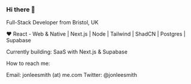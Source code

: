 ### Hi there 👋

Full-Stack Developer from Bristol, UK

❤️ React - Web & Native | Next.js | Node | Tailwind | ShadCN | Postgres | Supabase

Currently building: SaaS with Next.js & Supabase

How to reach me:

Email: jonleesmith (at) me.com
Twitter: @jonleesmith

<!--
**jonleesmith/jonleesmith** is a ✨ _special_ ✨ repository because its `README.md` (this file) appears on your GitHub profile.

Here are some ideas to get you started:

- 🔭 I’m currently working on ...
- 🌱 I’m currently learning ...
- 👯 I’m looking to collaborate on ...
- 🤔 I’m looking for help with ...
- 💬 Ask me about ...
- 📫 How to reach me: ...
- 😄 Pronouns: ...
- ⚡ Fun fact: ...
-->
